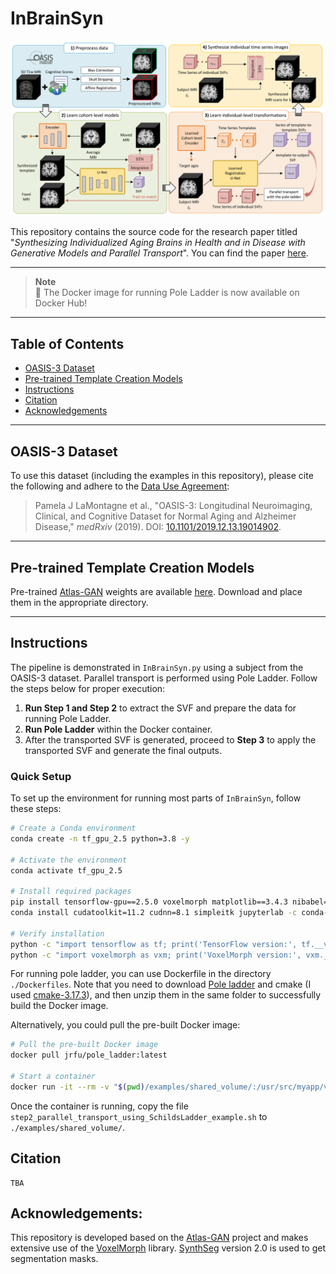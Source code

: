 # InBrainSyn

![Pipeline](./figs/pipeline.png)

This repository contains the source code for the research paper titled "*Synthesizing Individualized Aging Brains in Health and in Disease with Generative Models and Parallel Transport*". You can find the paper [here](xxx).

---

> **Note**  
> 🚀 The Docker image for running Pole Ladder is now available on Docker Hub!

---

## Table of Contents
- [OASIS-3 Dataset](#oasis-3-dataset)
- [Pre-trained Template Creation Models](#pre-trained-template-creation-models)
- [Instructions](#instructions)
- [Citation](#citation)
- [Acknowledgements](#acknowledgements)

---

## OASIS-3 Dataset

To use this dataset (including the examples in this repository), please cite the following and adhere to the [Data Use Agreement](https://www.oasis-brains.org/#access):

> Pamela J LaMontagne et al., "OASIS-3: Longitudinal Neuroimaging, Clinical, and Cognitive Dataset for Normal Aging and Alzheimer Disease," *medRxiv* (2019). DOI: [10.1101/2019.12.13.19014902](10.1101/2019.12.13.19014902).

---

## Pre-trained Template Creation Models

Pre-trained [Atlas-GAN](https://github.com/neel-dey/Atlas-GAN) weights are available [here](https://github.com/Fjr9516/InBrainSyn/releases/tag/v1.0.0). Download and place them in the appropriate directory.

---

## Instructions

The pipeline is demonstrated in `InBrainSyn.py` using a subject from the OASIS-3 dataset. Parallel transport is performed using Pole Ladder. Follow the steps below for proper execution:

1. **Run Step 1 and Step 2** to extract the SVF and prepare the data for running Pole Ladder.
2. **Run Pole Ladder** within the Docker container.
3. After the transported SVF is generated, proceed to **Step 3** to apply the transported SVF and generate the final outputs.

### Quick Setup
To set up the environment for running most parts of `InBrainSyn`, follow these steps:

```bash
# Create a Conda environment
conda create -n tf_gpu_2.5 python=3.8 -y

# Activate the environment
conda activate tf_gpu_2.5

# Install required packages
pip install tensorflow-gpu==2.5.0 voxelmorph matplotlib==3.4.3 nibabel==3.2.1 scikit-image==0.18.3 scipy==1.5.4 pandas==1.2.3 numpy==1.19.5 tensorflow-addons==0.13.0
conda install cudatoolkit=11.2 cudnn=8.1 simpleitk jupyterlab -c conda-forge

# Verify installation
python -c "import tensorflow as tf; print('TensorFlow version:', tf.__version__)"
python -c "import voxelmorph as vxm; print('VoxelMorph version:', vxm.__version__)"
```

For running pole ladder, you can use Dockerfile in the directory `./Dockerfiles`. Note that you need to download [Pole ladder](http://www-sop.inria.fr/teams/asclepios/software/LCClogDemons/Ladder.tar.gz) and cmake (I used [cmake-3.17.3](https://cmake.org/files/v3.17/)), and then unzip them in the same folder to successfully build the Docker image. 

Alternatively, you could pull the pre-built Docker image:

```bash
# Pull the pre-built Docker image
docker pull jrfu/pole_ladder:latest

# Start a container
docker run -it --rm -v "$(pwd)/examples/shared_volume/:/usr/src/myapp/volume/" --name c1_ladder jrfu/pole_ladder:latest
```

Once the container is running, copy the file `step2_parallel_transport_using_SchildsLadder_example.sh` to `./examples/shared_volume/`.

## Citation
```
TBA
```

## Acknowledgements:
This repository is developed based on the [Atlas-GAN](https://github.com/neel-dey/Atlas-GAN) project and makes extensive use of the [VoxelMorph](https://github.com/voxelmorph/voxelmorph) library. [SynthSeg](https://github.com/BBillot/SynthSeg) version 2.0 is used to get segmentation masks. 

